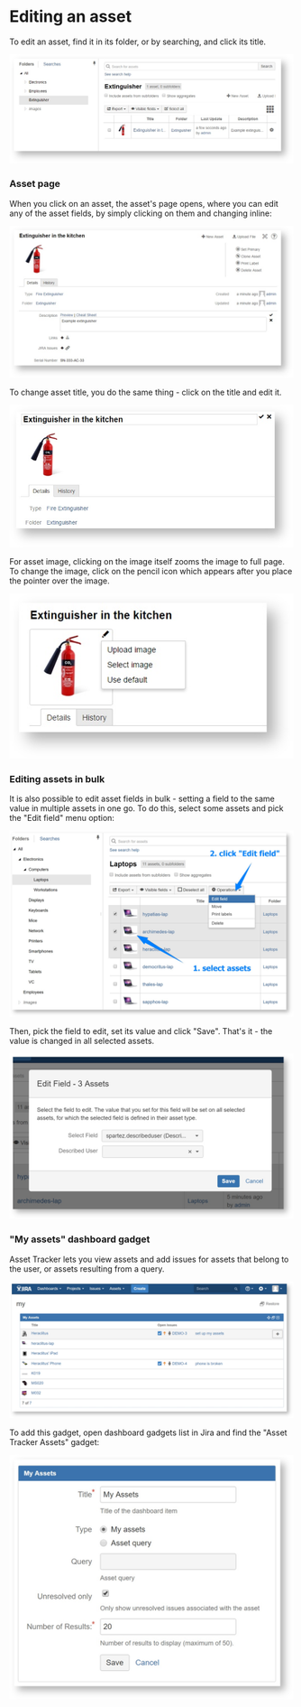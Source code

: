 # Editing an asset

To edit an asset, find it in its folder, or by searching, and click its title.

![](../.gitbook/assets/list.jpeg)

### Asset page

When you click on an asset, the asset's page opens, where you can edit any of the asset fields, by simply clicking on them and changing inline:

![](../.gitbook/assets/edit-description.jpeg)

To change asset title, you do the same thing - click on the title and edit it.

![](../.gitbook/assets/edit-title.jpeg)

For asset image, clicking on the image itself zooms the image to full page. To change the image, click on the pencil icon which appears after you place the pointer over the image.

![](../.gitbook/assets/edit-image.jpeg)

### Editing assets in bulk

It is also possible to edit asset fields in bulk - setting a field to the same value in multiple assets in one go. To do this, select some assets and pick the "Edit field" menu option:

![](../.gitbook/assets/image%20%285%29.png)

Then, pick the field to edit, set its value and click "Save". That's it - the value is changed in all selected assets.

![](../.gitbook/assets/image%20%2812%29.png)

### "My assets" dashboard gadget

Asset Tracker lets you view assets and add issues for assets that belong to the user, or assets resulting from a query.

![](../.gitbook/assets/image%20%2814%29.png)

To add this gadget, open dashboard gadgets list in Jira and find the "Asset Tracker Assets" gadget:

![](../.gitbook/assets/image%20%2860%29.png)

